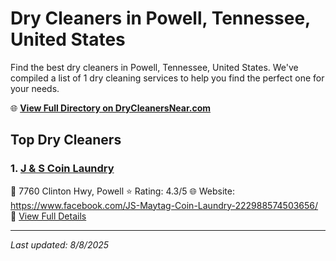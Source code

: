 # Dry Cleaners in Powell, Tennessee, United States

Find the best dry cleaners in Powell, Tennessee, United States. We've compiled a list of 1 dry cleaning services to help you find the perfect one for your needs.

🌐 **[View Full Directory on DryCleanersNear.com](https://drycleanersnear.com/city/US/Tennessee/Powell)**

## Top Dry Cleaners

### 1. [J & S Coin Laundry](https://drycleanersnear.com/dryCleaner/686492ad19eecc1ffc8c6ab3/j-s-coin-laundry)
📍 7760 Clinton Hwy, Powell
⭐ Rating: 4.3/5
🌐 Website: https://www.facebook.com/JS-Maytag-Coin-Laundry-222988574503656/
🔗 [View Full Details](https://drycleanersnear.com/dryCleaner/686492ad19eecc1ffc8c6ab3/j-s-coin-laundry)


---

*Last updated: 8/8/2025*
